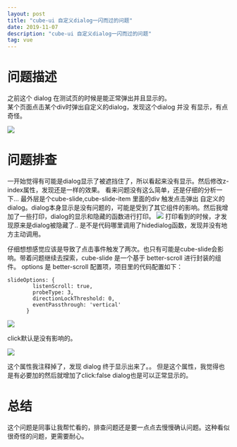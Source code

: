 ```yaml
---
layout: post
title: "cube-ui 自定义dialog一闪而过的问题"
date: 2019-11-07 
description: "cube-ui 自定义dialog一闪而过的问题"
tag: vue
---
```



# 问题描述  
之前这个 dialog 在测试页的时候是能正常弹出并且显示的。  
 某个页面点击某个div时弹出自定义的dialog，发现这个dialog 并没  有显示，有点奇怪。
 
![](https://imgconvert.csdnimg.cn/aHR0cHM6Ly91cGxvYWQtaW1hZ2VzLmppYW5zaHUuaW8vdXBsb2FkX2ltYWdlcy80ODMwNjY0LTE3Mjk5YWU0MzkwYjM5NjAuanBn?x-oss-process=image/format,png)

# 问题排查
  一开始觉得有可能是dialog显示了被遮挡住了，所以看起来没有显示。然后修改z-index属性，发现还是一样的效果。
看来问题没有这么简单，还是仔细的分析一下...
最外层是个cube-slide,cube-slide-item 里面的div 触发点击弹出 自定义的dialog。dialog本身显示是没有问题的，可能是受到了其它组件的影响。然后我增加了一些打印，dialog的显示和隐藏的函数进行打印。
![](https://imgconvert.csdnimg.cn/aHR0cHM6Ly91cGxvYWQtaW1hZ2VzLmppYW5zaHUuaW8vdXBsb2FkX2ltYWdlcy80ODMwNjY0LWM5MWE1NjhjM2ZhMGY3NWMucG5n?x-oss-process=image/format,png)
打印看到的时候，才发现原来是dialog被隐藏了..
是不是代码哪里调用了hidedialog函数，发现并没有地方主动调用。

仔细想想感觉应该是导致了点击事件触发了两次。也只有可能是cube-slide会影响。带着问题继续去探索，cube-slide 是一个基于 better-scroll 进行封装的组件。
options 是 better-scroll 配置项，项目里的代码配置如下：
```
slideOptions: {
        listenScroll: true,
        probeType: 3,
        directionLockThreshold: 0,
        eventPassthrough: 'vertical'
      }
```
![](https://imgconvert.csdnimg.cn/aHR0cHM6Ly91cGxvYWQtaW1hZ2VzLmppYW5zaHUuaW8vdXBsb2FkX2ltYWdlcy80ODMwNjY0LWQ3NThiMGIwOThmYjA4MzkucG5n?x-oss-process=image/format,png)

click默认是没有影响的。

![](https://imgconvert.csdnimg.cn/aHR0cHM6Ly91cGxvYWQtaW1hZ2VzLmppYW5zaHUuaW8vdXBsb2FkX2ltYWdlcy80ODMwNjY0LTQ4NTBkYWNhNjEzMTkyNWQucG5n?x-oss-process=image/format,png)

这个属性我注释掉了，发现 dialog  终于显示出来了。。
但是这个属性，我觉得也是有必要加的然后就增加了click:false
dialog也是可以正常显示的。

# 总结 
这个问题是同事让我帮忙看的，排查问题还是要一点点去慢慢确认问题。这种看似很奇怪的问题，更需要耐心。







